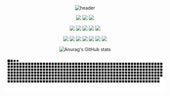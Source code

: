 <div align="center"> 
  
  ![header](https://capsule-render.vercel.app/api?type=waving&color=4cb065&height=200&section=header&text=Tech%20Stacks&fontColor=ffffff&fontSize=50&animation=fadeIn&fontAlignY=45&desc=%20&descAlignY=80&descAlign=62)
  
    
  <img src="https://img.shields.io/badge/aws-232F3E?style=flat-square&logo=Amazon aws&logoColor=white"> <img src="https://img.shields.io/badge/Linux-FCC624?style=flat-square&logo=linux&logoColor=black"/> <img src="https://img.shields.io/badge/Firebase-FFCA28?style=flat-square&logo=firebase&logoColor=black"/>
  
  <img src="https://img.shields.io/badge/Java-007396?style=flat-square&logo=Java&logoColor=white"> <img src="https://img.shields.io/badge/Spring-6DB33F?style=flat-square&logo=Spring&logoColor=white"> 
  <img src="https://img.shields.io/badge/MySQL-4479A1?style=flat-square&logo=MySQL&logoColor=white"> <img src="https://img.shields.io/badge/Oracle-F80000?style=flat-square&logo=Oracle&logoColor=white"> <img src="https://img.shields.io/badge/MariaDB-003545?style=flat-square&logo=mariaDB&logoColor=white"/>
  
  <img src="https://img.shields.io/badge/Vue.js-35495E?style=flat-square&logo=vue.js&logoColor=4FC08D"> <img src="https://img.shields.io/badge/React-20232A?style=flat-square&logo=react&logoColor=61DAFB"> <img     src="https://img.shields.io/badge/React_Native-20232A?style=flat-square&logo=react&logoColor=61DAFB"> <img src="https://img.shields.io/badge/CSS3-1572B6?style=flat-square&logo=CSS3&logoColor=white"> <img src="https://img.shields.io/badge/JavaScript-F7DF1E?style=flat-square&logo=JavaScript&logoColor=white"> <img src="https://img.shields.io/badge/Node.js-43853D?style=flat-square&logo=node.js&logoColor=white"> <img src="https://img.shields.io/badge/TypeScript-007ACC?style=flat-square&logo=typescript&logoColor=white"> 
 
  
  ![Anurag's GitHub stats](https://github-readme-stats.vercel.app/api?username=etg-git&show_icons=true&theme=dracula)

  <picture>
    <source media="(prefers-color-scheme: dark)" srcset="https://raw.githubusercontent.com/platane/platane/output/github-contribution-grid-snake-dark.svg">
    <source media="(prefers-color-scheme: light)" srcset="https://raw.githubusercontent.com/platane/platane/output/github-contribution-grid-snake.svg">
    <img alt="github contribution grid snake animation" src="https://raw.githubusercontent.com/platane/platane/output/github-contribution-grid-snake.svg">
  </picture>
  
</div>

